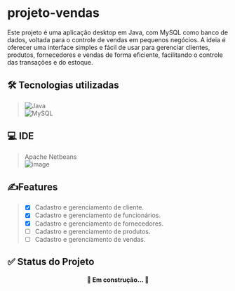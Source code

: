 # projeto-vendas</br>
Este projeto é uma aplicação desktop em Java, com MySQL como banco de dados, voltada para o controle de vendas em pequenos negócios. A ideia é oferecer uma interface simples e fácil de usar para gerenciar clientes, produtos, fornecedores e vendas de forma eficiente, facilitando o controle das transações e do estoque.</br>

## 🛠 Tecnologias utilizadas
>![Java](https://img.shields.io/badge/java-%23ED8B00.svg?style=for-the-badge&logo=openjdk&logoColor=white)</br>
>![MySQL](https://img.shields.io/badge/MySQL-00000F?style=for-the-badge&logo=mysql&logoColor=white)</br>

## 💻 IDE
>Apache Netbeans</br>
![image](https://github.com/user-attachments/assets/270a84d7-077f-43a2-ae8b-5e4b1331638a)


## ✍️Features

>- [x] Cadastro e gerenciamento de cliente.
>- [x] Cadastro e gerenciamento de funcionários.
>- [x] Cadastro e gerenciamento de fornecedores.
>- [ ] Cadastro e gerenciamento de produtos.
>- [ ] Cadastro e gerenciamento de vendas.</br>

## ✅ Status do Projeto

<h4 align="center"> 
	🚧  Em construção...  🚧
</h4>

